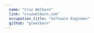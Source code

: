 ```yaml
---
  name: "Cruz Welborn"
  link: "cruzwelborn.com"
  occupation_title: "Software Engineer"
  github: "gcwelborn"
---
```

